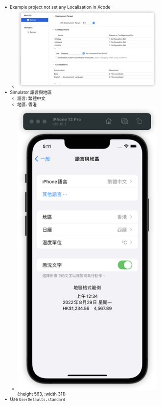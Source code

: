 - Example project not set any Localization in Xcode
	- ![image.png](../assets/image_1655284191132_0.png)
- Simulator 語言與地區
	- 語言: 繁體中文
	- 地區: 香港
	- ![image.png](../assets/image_1655284278188_0.png){:height 563, :width 311}
- Use `UserDefaults.standard`
